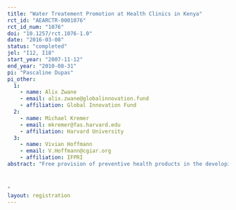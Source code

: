 ```yaml
---
title: "Water Treatement Promotion at Health Clinics in Kenya"
rct_id: "AEARCTR-0001076"
rct_id_num: "1076"
doi: "10.1257/rct.1076-1.0"
date: "2016-03-08"
status: "completed"
jel: "I12, I18"
start_year: "2007-11-12"
end_year: "2010-08-31"
pi: "Pascaline Dupas"
pi_other:
  1:
    - name: Alix Zwane
    - email: alix.zwane@globalinnovation.fund
    - affiliation: Global Innovation Fund
  2:
    - name: Michael Kremer
    - email: mkremer@fas.harvard.edu
    - affiliation: Harvard University
  3:
    - name: Vivian Hoffmann
    - email: V.Hoffmann@cgiar.org
    - affiliation: IFPRI
abstract: "Free provision of preventive health products in the developing world can dramatically increase access. A concern about free provision is that people who take health products for free may not use them, with associated wasted resources. This trial compares take-up and usage of point of use water treatment solution under alternative free distribution mechanisms against cost-sharing.

"
layout: registration
---
```


